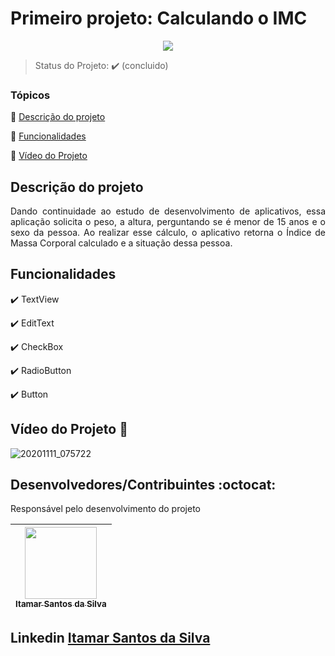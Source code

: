 <h1>Primeiro projeto: Calculando o IMC</h1> 

<p align="center">
  <img src="https://img.shields.io/static/v1?label=Java&message=script&color=yellow&style=for-the-badge&logo=Java"/>
</p>

> Status do Projeto: :heavy_check_mark: (concluido)

### Tópicos 

:small_blue_diamond: [Descrição do projeto](#descrição-do-projeto)

:small_blue_diamond: [Funcionalidades](#funcionalidades)

:small_blue_diamond: [Vídeo do Projeto](#video-do-projeto)

## Descrição do projeto 

<p align="justify">
  Dando continuidade ao estudo de desenvolvimento de aplicativos, essa aplicação solicita o peso, a altura, perguntando se é menor de 15 anos e o sexo da pessoa. Ao realizar esse cálculo, o aplicativo retorna o Índice de Massa Corporal calculado e a situação dessa pessoa.
</p>

## Funcionalidades

:heavy_check_mark: TextView

:heavy_check_mark: EditText

:heavy_check_mark: CheckBox

:heavy_check_mark: RadioButton

:heavy_check_mark: Button

## Vídeo do Projeto :dash:

![20201111_075722](https://user-images.githubusercontent.com/54650669/98806393-e91fc600-23f7-11eb-98eb-ed5d944295db.gif)


## Desenvolvedores/Contribuintes :octocat:

Responsável pelo desenvolvimento do projeto

| [<img src="https://avatars0.githubusercontent.com/u/54650669?s=460&u=256c0c28b9d5560d21d734ceedb09439a7521cc2&v=4" width=115><br><sub>Itamar Santos da Silva</sub>](https://github.com/itamar1986) |
| :---: |

## Linkedin <a href="https://www.linkedin.com/in/itamar-santos-da-silva-463b0a176" target="_blank"> Itamar Santos da Silva</a>


